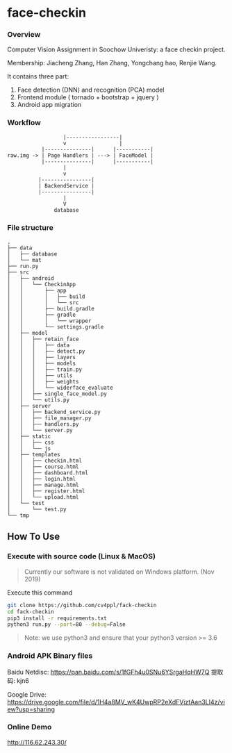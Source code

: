# face-checkin

### Overview

Computer Vision Assignment in Soochow Univeristy: a face checkin project.

Membership: Jiacheng Zhang, Han Zhang, Yongchang hao, Renjie Wang.

It contains three part: 

1. Face detection (DNN) and recognition (PCA) model
2. Frontend module ( tornado + bootstrap + jquery )
3. Android app migration



### Workflow
```plain
                  |-----------------|
                  v                 |
           |---------------|      |-----------|
raw.img -> | Page Handlers | ---> | FaceModel |
           |---------------|      |-----------|
                  |                 
                  v
          |----------------|
          | BackendService |
          |----------------|
                  |
                  V
               database
```


### File structure

```plain
.
├── data
│   ├── database
│   └── mat
├── run.py
├── src
│   ├── android
│   │   └── CheckinApp
│   │       ├── app
│   │       │   ├── build
│   │       │   └── src
│   │       ├── build.gradle
│   │       ├── gradle
│   │       │   └── wrapper
│   │       └── settings.gradle
│   ├── model
│   │   ├── retain_face
│   │   │   ├── data
│   │   │   ├── detect.py
│   │   │   ├── layers
│   │   │   ├── models
│   │   │   ├── train.py
│   │   │   ├── utils
│   │   │   ├── weights
│   │   │   └── widerface_evaluate
│   │   ├── single_face_model.py
│   │   └── utils.py
│   ├── server
│   │   ├── backend_service.py
│   │   ├── file_manager.py
│   │   ├── handlers.py
│   │   └── server.py
│   ├── static
│   │   ├── css
│   │   └── js
│   ├── templates
│   │   ├── checkin.html
│   │   ├── course.html
│   │   ├── dashboard.html
│   │   ├── login.html
│   │   ├── manage.html
│   │   ├── register.html
│   │   └── upload.html
│   └── test
│       └── test.py
└── tmp
```



## How  To Use

### Execute with source code (Linux & MacOS)

> Currently our software is not validated on Windows platform. (Nov 2019)

Execute this command 
```bash
git clone https://github.com/cv4ppl/fack-checkin
cd fack-checkin
pip3 install -r requirements.txt
python3 run.py --port=80 --debug=False
```

> Note: we use python3 and ensure that your python3 version >= 3.6



### Android APK Binary files

Baidu Netdisc:  https://pan.baidu.com/s/1fGFh4u0SNu6YSrgaHqHW7Q 提取码: kjn6 

Google Drive: https://drive.google.com/file/d/1H4a8MV_wK4UwpRP2eXdFViztAan3LI4z/view?usp=sharing



### Online Demo

http://116.62.243.30/



